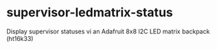 # supervisor-ledmatrix-status
Display supervisor statuses vi an Adafruit 8x8 I2C LED matrix backpack (ht16k33)
